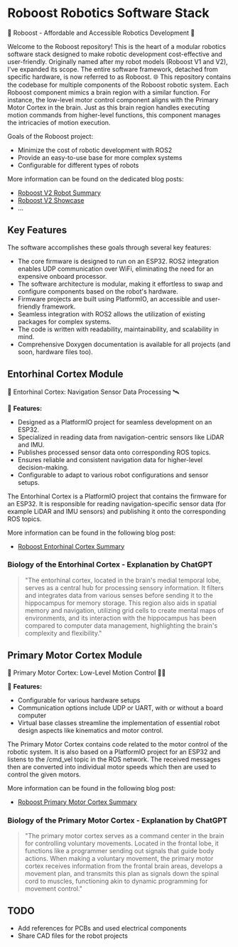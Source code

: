 # Roboost Robotics Software Stack

🤖 Roboost - Affordable and Accessible Robotics Development 🚀

Welcome to the Roboost repository! This is the heart of a modular robotics software stack designed to make robotic development cost-effective and user-friendly. Originally named after my robot models (Roboost V1 and V2), I've expanded its scope. The entire software framework, detached from specific hardware, is now referred to as Roboost. 🌐
This repository contains the codebase for multiple components of the Roboost robotic system. Each Roboost component mimics a brain region with a similar function. For instance, the low-level motor control component aligns with the Primary Motor Cortex in the brain. Just as this brain region handles executing motion commands from higher-level functions, this component manages the intricacies of motion execution.

Goals of the Roboost project:
- Minimize the cost of robotic development with ROS2
- Provide an easy-to-use base for more complex systems
- Configurable for different types of robots

More information can be found on the dedicated blog posts:

- [Roboost V2 Robot Summary](https://jakobfriedl.tech/project-summary/)
- [Roboost V2 Showcase](https://technologiehub.at/project-posts/roboost-v2/)
- ...

## Key Features
The software accomplishes these goals through several key features:
- The core firmware is designed to run on an ESP32. ROS2 integration enables UDP communication over WiFi, eliminating the need for an expensive onboard processor.
- The software architecture is modular, making it effortless to swap and configure components based on the robot's hardware.
- Firmware projects are built using PlatformIO, an accessible and user-friendly framework.
- Seamless integration with ROS2 allows the utilization of existing packages for complex systems.
- The code is written with readability, maintainability, and scalability in mind.
- Comprehensive Doxygen documentation is available for all projects (and soon, hardware files too).

## Entorhinal Cortex Module
🧠 Entorhinal Cortex: Navigation Sensor Data Processing 🛰️

🤖 **Features:**
- Designed as a PlatformIO project for seamless development on an ESP32.
- Specialized in reading data from navigation-centric sensors like LiDAR and IMU.
- Publishes processed sensor data onto corresponding ROS topics.
- Ensures reliable and consistent navigation data for higher-level decision-making.
- Configurable to adapt to various robot configurations and sensor setups.

The Entorhinal Cortex is a PlatformIO project that contains the firmware for an ESP32. It is responsible for reading navigation-specific sensor data (for example LiDAR and IMU sensors) and publishing it onto the corresponding ROS topics.

More information can be found in the following blog post:

- [Roboost Entorhinal Cortex Summary](https://technologiehub.at/project-posts/roboost-entorhinal-cortex/)

### Biology of the Entorhinal Cortex - Explanation by ChatGPT

>"The entorhinal cortex, located in the brain's medial temporal lobe, serves as a central hub for processing sensory information. It filters and integrates data from various senses before sending it to the hippocampus for memory storage. This region also aids in spatial memory and navigation, utilizing grid cells to create mental maps of environments, and its interaction with the hippocampus has been compared to computer data management, highlighting the brain's complexity and flexibility."

## Primary Motor Cortex Module
🧠 Primary Motor Cortex: Low-Level Motion Control 🏃‍♂️

🤖 **Features:**
- Configurable for various hardware setups
- Communication options include UDP or UART, with or without a board computer
- Virtual base classes streamline the implementation of essential robot design aspects like kinematics and motor control.

The Primary Motor Cortex contains code related to the motor control of the robotic system. It is also based on a PlatformIO project for an ESP32 and listens to the /cmd_vel topic in the ROS network. The received messages then are converted into individual motor speeds which then are used to control the given motors.

More information can be found in the following blog post:

- [Roboost Primary Motor Cortex Summary](https://technologiehub.at/project-posts/roboost-primary-motor-cortex/)

### Biology of the Primary Motor Cortex - Explanation by ChatGPT

>"The primary motor cortex serves as a command center in the brain for controlling voluntary movements. Located in the frontal lobe, it functions like a programmer sending out signals that guide body actions. When making a voluntary movement, the primary motor cortex receives information from the frontal brain areas, develops a movement plan, and transmits this plan as signals down the spinal cord to muscles, functioning akin to dynamic programming for movement control."


## TODO

- Add references for PCBs and used electrical components
- Share CAD files for the robot projects
